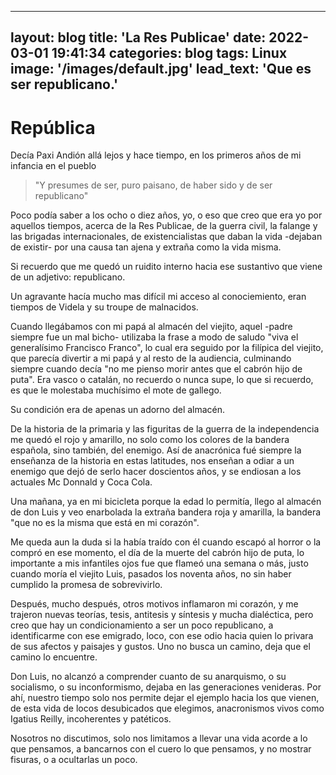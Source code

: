  ---
layout: blog
title: 'La Res Publicae'
date: 2022-03-01 19:41:34
categories: blog
tags: Linux
image: '/images/default.jpg'
lead_text: 'Que es ser republicano.'
---

# República

Decía Paxi Andión allá lejos y hace tiempo, en los primeros años de mi infancia en el pueblo 

> "Y presumes de ser, puro paisano, de haber sido y de ser republicano"

Poco podía saber a los ocho o diez años, yo, o eso que creo que era yo por aquellos tiempos, acerca de la Res Publicae, de la guerra civil, la falange y las brigadas internacionales, de existencialistas que daban la vida -dejaban de existir- por una causa tan ajena y extraña como la vida misma.

Si recuerdo que me quedó un ruidito interno hacia ese sustantivo que viene de un adjetivo: republicano.

Un agravante hacía mucho mas difícil mi acceso al conociemiento, eran tiempos de Videla y su troupe de malnacidos.

Cuando llegábamos con mi papá al almacén del viejito, aquel -padre siempre fue un mal bicho- utilizaba la frase a modo de saludo "viva el generalísimo Francisco Franco", lo cual era seguido por la filípica del viejito, que parecía divertir a mi papá y al resto de la audiencia, culminando siempre cuando decía "no me pienso morir antes que el cabrón hijo de puta". Era vasco o catalán, no recuerdo o nunca supe, lo que si recuerdo, es que le molestaba muchísimo el mote de gallego. 

Su condición era de apenas un adorno del almacén.

De la historia de la primaria y las figuritas de la guerra de la independencia me quedó el rojo y amarillo, no solo como los colores de la bandera española, sino también, del enemigo. Así de anacrónica fué siempre la enseñanza de la historia en estas latitudes, nos enseñan a odiar a un enemigo que dejó de serlo hacer doscientos años, y se endiosan a los actuales Mc Donnald y Coca Cola.

Una mañana, ya en mi bicicleta porque la edad lo permitía, llego al almacén de don Luis y veo enarbolada la extraña bandera roja y amarilla, la bandera "que no es la misma que está en mi corazón". 

Me queda aun la duda si la había traído con él cuando escapó al horror o la compró en ese momento, el día de la muerte del cabrón hijo de puta, lo importante a mis infantiles ojos fue que flameó una semana o más, justo cuando moría el viejito Luis, pasados los noventa años, no sin haber cumplido la promesa de sobrevivirlo. 

Después, mucho después, otros motivos inflamaron mi corazón, y me trajeron nuevas teorías, tesis, antitesis y síntesis y mucha dialéctica, pero creo que hay un condicionamiento a ser un poco republicano, a identificarme con ese emigrado, loco, con ese odio hacia quien lo privara de sus afectos y paisajes y gustos. Uno no busca un camino, deja que el camino lo encuentre. 

Don Luis, no alcanzó a comprender cuanto de su anarquismo, o su socialismo, o su inconformismo, dejaba en las generaciones venideras. Por ahí, nuestro tiempo solo nos permite dejar el ejemplo hacia los que vienen, de esta vida de locos desubicados que elegimos, anacronismos vivos como Igatius Reilly, incoherentes y patéticos.

Nosotros no discutimos, solo nos limitamos a llevar una vida acorde a lo que pensamos, a bancarnos con el cuero lo que pensamos, y no mostrar fisuras, o a ocultarlas un poco.
